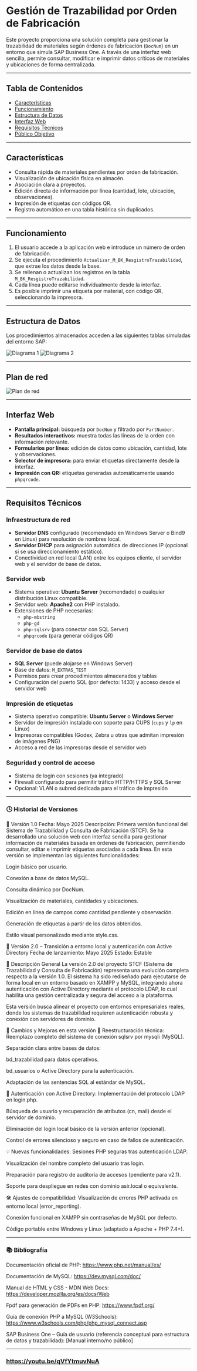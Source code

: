 # Gestión de Trazabilidad por Orden de Fabricación

Este proyecto proporciona una solución completa para gestionar la trazabilidad de materiales según órdenes de fabricación (`DocNum`) en un entorno que simula SAP Business One. A través de una interfaz web sencilla, permite consultar, modificar e imprimir datos críticos de materiales y ubicaciones de forma centralizada.

---

## Tabla de Contenidos

- [Características](#características)
- [Funcionamiento](#funcionamiento)
- [Estructura de Datos](#estructura-de-datos)
- [Interfaz Web](#interfaz-web)
- [Requisitos Técnicos](#requisitos-técnicos)
- [Público Objetivo](#público-objetivo)

---

## Características

- Consulta rápida de materiales pendientes por orden de fabricación.
- Visualización de ubicación física en almacén.
- Asociación clara a proyectos.
- Edición directa de información por línea (cantidad, lote, ubicación, observaciones).
- Impresión de etiquetas con códigos QR.
- Registro automático en una tabla histórica sin duplicados.

---

## Funcionamiento

1. El usuario accede a la aplicación web e introduce un número de orden de fabricación.
2. Se ejecuta el procedimiento `Actualizar_M_BK_ResgistroTrazabilidad`, que extrae los datos desde la base.
3. Se rellenan o actualizan los registros en la tabla `M_BK_ResgistroTrazabilidad`.
4. Cada línea puede editarse individualmente desde la interfaz.
5. Es posible imprimir una etiqueta por material, con código QR, seleccionando la impresora.

---
## Estructura de Datos

Los procedimientos almacenados acceden a las siguientes tablas simuladas del entorno SAP:

![Diagrama 1](https://github.com/Mangelxd/-GTOF-/blob/main/bdTFG1.png?raw=true)
![Diagrama 2](https://github.com/Mangelxd/-GTOF-/blob/main/bdTFG2.png?raw=true)

---
## Plan de red 

![Plan de red](https://github.com/Mangelxd/-GTOF-/blob/main/Plan%20de%20red.png?raw=true)

---

## Interfaz Web

- **Pantalla principal:** búsqueda por `DocNum` y filtrado por `PartNumber`.
- **Resultados interactivos:** muestra todas las líneas de la orden con información relevante.
- **Formularios por línea:** edición de datos como ubicación, cantidad, lote y observaciones.
- **Selector de impresora:** para enviar etiquetas directamente desde la interfaz.
- **Impresión con QR:** etiquetas generadas automáticamente usando `phpqrcode`.

---

## Requisitos Técnicos

### Infraestructura de red

- **Servidor DNS** configurado (recomendado en Windows Server o Bind9 en Linux) para resolución de nombres local.
- **Servidor DHCP** para asignación automática de direcciones IP (opcional si se usa direccionamiento estático).
- Conectividad en red local (LAN) entre los equipos cliente, el servidor web y el servidor de base de datos.

### Servidor web

- Sistema operativo: **Ubuntu Server** (recomendado) o cualquier distribución Linux compatible.
- Servidor web: **Apache2** con PHP instalado.
- Extensiones de PHP necesarias:
  - `php-mbstring`
  - `php-gd`
  - `php-sqlsrv` (para conectar con SQL Server)
  - `phpqrcode` (para generar códigos QR)

### Servidor de base de datos

- **SQL Server** (puede alojarse en Windows Server)
- Base de datos: `M_EXTRAS_TEST`
- Permisos para crear procedimientos almacenados y tablas
- Configuración del puerto SQL (por defecto: 1433) y acceso desde el servidor web

### Impresión de etiquetas

- Sistema operativo compatible: **Ubuntu Server** o **Windows Server**
- Servidor de impresión instalado con soporte para CUPS (`cups` y `lp` en Linux)
- Impresoras compatibles (Godex, Zebra u otras que admitan impresión de imágenes PNG)
- Acceso a red de las impresoras desde el servidor web

### Seguridad y control de acceso

- Sistema de login con sesiones (ya integrado)
- Firewall configurado para permitir tráfico HTTP/HTTPS y SQL Server
- Opcional: VLAN o subred dedicada para el tráfico de impresión

---

### 🕓 Historial de Versiones
📌 Versión 1.0 
Fecha: Mayo 2025
Descripción:
Primera versión funcional del Sistema de Trazabilidad y Consulta de Fabricación (STCF).
Se ha desarrollado una solución web con interfaz sencilla para gestionar información de materiales basada en órdenes de fabricación, permitiendo consultar, editar e imprimir etiquetas asociadas a cada línea.
En esta versión se implementan las siguientes funcionalidades:

Login básico por usuario.

Conexión a base de datos MySQL.

Consulta dinámica por DocNum.

Visualización de materiales, cantidades y ubicaciones.

Edición en línea de campos como cantidad pendiente y observación.

Generación de etiquetas a partir de los datos obtenidos.

Estilo visual personalizado mediante style.css.

📌 Versión 2.0 – Transición a entorno local y autenticación con Active Directory
Fecha de lanzamiento: Mayo 2025
Estado: Estable

🧾 Descripción General
La versión 2.0 del proyecto STCF (Sistema de Trazabilidad y Consulta de Fabricación) representa una evolución completa respecto a la versión 1.0. El sistema ha sido rediseñado para ejecutarse de forma local en un entorno basado en XAMPP y MySQL, integrando ahora autenticación con Active Directory mediante el protocolo LDAP, lo cual habilita una gestión centralizada y segura del acceso a la plataforma.

Esta versión busca alinear el proyecto con entornos empresariales reales, donde los sistemas de trazabilidad requieren autenticación robusta y conexión con servidores de dominio.

🔄 Cambios y Mejoras en esta versión
🧠 Reestructuración técnica:
Reemplazo completo del sistema de conexión sqlsrv por mysqli (MySQL).

Separación clara entre bases de datos:

bd_trazabilidad para datos operativos.

bd_usuarios o Active Directory para la autenticación.

Adaptación de las sentencias SQL al estándar de MySQL.

🔐 Autenticación con Active Directory:
Implementación del protocolo LDAP en login.php.

Búsqueda de usuario y recuperación de atributos (cn, mail) desde el servidor de dominio.

Eliminación del login local básico de la versión anterior (opcional).

Control de errores silencioso y seguro en caso de fallos de autenticación.

💡 Nuevas funcionalidades:
Sesiones PHP seguras tras autenticación LDAP.

Visualización del nombre completo del usuario tras login.

Preparación para registro de auditoría de accesos (pendiente para v2.1).

Soporte para despliegue en redes con dominio asir.local o equivalente.

🛠️ Ajustes de compatibilidad:
Visualización de errores PHP activada en entorno local (error_reporting).

Conexión funcional en XAMPP sin contraseñas de MySQL por defecto.

Código portable entre Windows y Linux (adaptado a Apache + PHP 7.4+).


---

### 📚 Bibliografía
Documentación oficial de PHP: https://www.php.net/manual/es/

Documentación de MySQL: https://dev.mysql.com/doc/

Manual de HTML y CSS - MDN Web Docs: https://developer.mozilla.org/es/docs/Web

Fpdf para generación de PDFs en PHP: https://www.fpdf.org/

Guía de conexión PHP a MySQL (W3Schools): https://www.w3schools.com/php/php_mysql_connect.asp

SAP Business One – Guía de usuario (referencia conceptual para estructura de datos y trazabilidad): [Manual interno/no público]


---
### https://youtu.be/qVfYtmuvNuA
